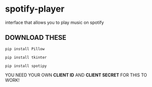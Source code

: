 # spotify-player
interface that allows you to play music on spotify

## DOWNLOAD THESE
```
pip install Pillow
```
```
pip install tkinter
```
```
pip install spotipy
```

YOU NEED YOUR OWN **CLIENT ID** AND **CLIENT SECRET** FOR THIS TO WORK!

